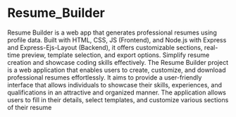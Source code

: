 # Resume_Builder
Resume Builder is a web app that generates professional resumes using profile data. Built with HTML, CSS, JS (Frontend), and Node.js with Express and Express-Ejs-Layout (Backend), it offers customizable sections, real-time preview, template selection, and export options. Simplify resume creation and showcase coding skills effectively.
The Resume Builder project is a web application that enables users to create, customize, and download professional resumes effortlessly. It aims to provide a user-friendly interface that allows individuals to showcase their skills, experiences, and qualifications in an attractive and organized manner. The application allows users to fill in their details, select templates, and customize various sections of their resume
